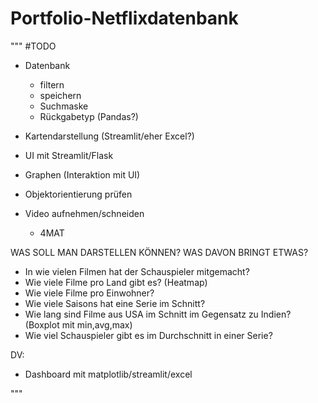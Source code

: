 # Portfolio-Netflixdatenbank
 
"""
#TODO


- Datenbank
    - filtern
    - speichern
    - Suchmaske
    - Rückgabetyp (Pandas?)

- Kartendarstellung (Streamlit/eher Excel?)

- UI mit Streamlit/Flask

- Graphen (Interaktion mit UI)

- Objektorientierung prüfen

- Video aufnehmen/schneiden
    - 4MAT


WAS SOLL MAN DARSTELLEN KÖNNEN?
WAS DAVON BRINGT ETWAS?
- In wie vielen Filmen hat der Schauspieler mitgemacht?
- Wie viele Filme pro Land gibt es? (Heatmap)
- Wie viele Filme pro Einwohner?
- Wie viele Saisons hat eine Serie im Schnitt?
- Wie lang sind Filme aus USA im Schnitt im Gegensatz zu Indien? (Boxplot mit min,avg,max)
- Wie viel Schauspieler gibt es im Durchschnitt in einer Serie?


DV:
- Dashboard mit matplotlib/streamlit/excel


"""